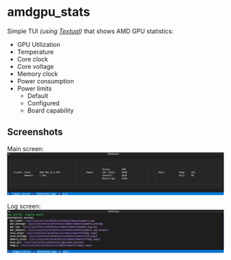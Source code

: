 # amdgpu_stats

Simple TUI _(using [Textual](https://textual.textualize.io/))_ that shows AMD GPU statistics:
 - GPU Utilization
 - Temperature
 - Core clock
 - Core voltage
 - Memory clock
 - Power consumption
 - Power limits
   - Default
   - Configured
   - Board capability

## Screenshots

Main screen:
![Screenshot of main screen](main.png "Main screen")

Log screen:
![Screenshot of log screen](logging.png "Logging screen")
